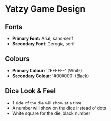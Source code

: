 # Yatzy Game Design

## Fonts
- **Primary Font:** Arial, sans-serif
- **Secondary Font:** Gerogia, serif

## Colours
- **Primary Colour:** '#FFFFFF' (White)
- **Secondary Colour:** '#000000' (Black)

## Dice Look & Feel
- 1 side of the die will show at a time
- A number will show on the dice instead of dots
- White square for the die, black number
